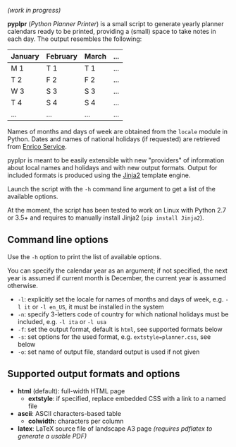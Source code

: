 *(work in progress)*

**pyplpr** (*Python Planner Printer*) is a small script to generate yearly planner calendars ready to be printed, providing a (small) space to take notes in each day. The output resembles the following:

| January | February | March | ... |
| ------- | -------- | ----- | --- |
| M 1     | T 1      | T 1   | ... |
| T 2     | F 2      | F 2   | ... |
| W 3     | S 3      | S 3   | ... |
| T 4     | S 4      | S 4   | ... |
| ...     | ...      | ...   | ... |

Names of months and days of week are obtained from the `locale` module in Python. Dates and names of national holidays (if requested) are retrieved from [Enrico Service](http://kayaposoft.com/enrico/).

pyplpr is meant to be easily extensible with new "providers" of information about local names and holidays and with new output formats. Output for included formats is produced using the [Jinja2](http://jinja.pocoo.org/) template engine.

Launch the script with the `-h` command line argument to get a list of the available options.

At the moment, the script has been tested to work on Linux with Python 2.7 or 3.5+ and requires to manually install Jinja2 (`pip install Jinja2`).

Command line options
--------------------

Use the `-h` option to print the list of available options.

You can specify the calendar year as an argument; if not specified, the next year is assumed if current month is December, the current year is assumed otherwise.

- `-l`: explicitly set the locale for names of months and days of week, e.g. `-l it` or `-l en_US`, it must be installed in the system
- `-n`: specify 3-letters code of country for which national holidays must be included, e.g. `-l ita` or `-l usa`
- `-f`: set the output format, default is `html`, see supported formats below
- `-s`: set options for the used format, e.g. `extstyle=planner.css`, see below
- `-o`: set name of output file, standard output is used if not given

Supported output formats and options
------------------------------------

- **html** (default): full-width HTML page
  - **extstyle**: if specified, replace embedded CSS with a link to a named file
- **ascii**: ASCII characters-based table
  - **colwidth**: characters per column
- **latex**: LaTeX source file of landscape A3 page *(requires pdflatex to generate a usable PDF)*

